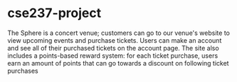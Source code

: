 # cse237-project

The Sphere is a concert venue; customers can go to our venue's website to view upcoming events and purchase tickets. Users can make an account and see all of their purchased tickets on the account page. The site also includes a points-based reward system: for each ticket purchase, users earn an amount of points that can go towards a discount on following ticket purchases
